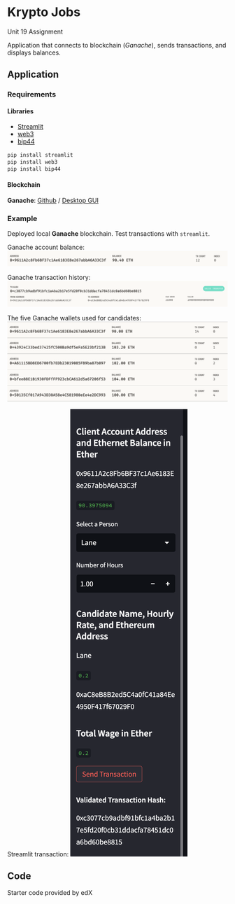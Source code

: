 # Krypto Jobs

Unit 19 Assignment

Application that connects to blockchain (*Ganache*), sends transactions, and displays balances.

## Application

### Requirements

#### Libraries

* [Streamlit](https://streamlit.io/)
* [web3](https://web3py.readthedocs.io/en/stable/)
* [bip44](https://github.com/kigawas/python-bip44)

```commandline
pip install streamlit
pip install web3
pip install bip44
```

#### Blockchain

**Ganache**: [Github](https://github.com/trufflesuite/ganache) / [Desktop GUI](https://trufflesuite.com/ganache/)

### Example

Deployed local **Ganache** blockchain. Test transactions with `streamlit`.

Ganache account balance:
![Account balance and transactions on Ganache.](images/ganache-account.png)

Ganache transaction history:
![Transaction history in Ganache.](images/ganache-transaction.png)

The five Ganache wallets used for candidates:
![Ganache wallets](images/ganache-wallets.png)

Streamlit transaction:
![Transaction executed in streamlit.](images/streamlist-transaction.png)

## Code 

Starter code provided by edX
